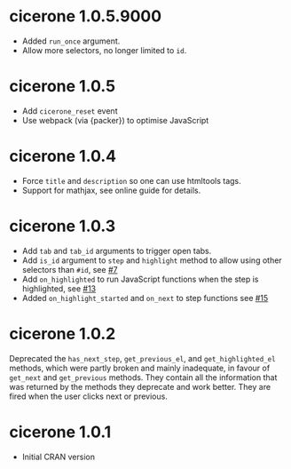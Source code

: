 # cicerone 1.0.5.9000

- Added `run_once` argument.
- Allow more selectors, no longer limited to `id`.

# cicerone 1.0.5

- Add `cicerone_reset` event
- Use webpack (via {packer}) to optimise JavaScript

# cicerone 1.0.4

- Force `title` and `description` so one can use htmltools tags.
- Support for mathjax, see online guide for details.
 
# cicerone 1.0.3

- Add `tab` and `tab_id` arguments to trigger open tabs.
- Add `is_id` argument to `step` and `highlight` method to allow using other selectors than `#id`, see [#7](https://github.com/JohnCoene/cicerone/issues/7)
- Add `on_highlighted` to run JavaScript functions when the step is highlighted, see [#13](https://github.com/JohnCoene/cicerone/issues/13)
- Added `on_highlight_started` and `on_next` to step functions see [#15](https://github.com/JohnCoene/cicerone/issues/15)

# cicerone 1.0.2

Deprecated the `has_next_step`, `get_previous_el`, and `get_highlighted_el` methods, which were partly broken and mainly inadequate, in favour of `get_next` and `get_previous` methods. They contain all the information that was returned by the methods they deprecate and work better. They are fired when the user clicks next or previous.

# cicerone 1.0.1

* Initial CRAN version
